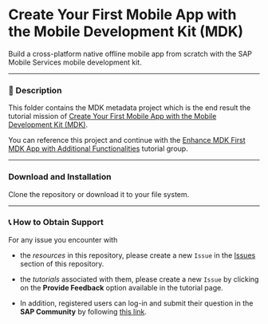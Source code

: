 # Create Your First Mobile App with the Mobile Development Kit (MDK)
Build a cross-platform native offline mobile app from scratch with the SAP Mobile Services mobile development kit.

***
### 📌 Description
This folder contains the MDK metadata project which is the end result the tutorial mission of [Create Your First Mobile App with the Mobile Development Kit (MDK)](https://developers.sap.com/mission.mobile-dev-kit-get-started.html).

You can reference this project and continue with the [Enhance MDK First MDK App with Additional Functionalities](https://developers.sap.com/group.mobile-dev-kit-enhance.html) tutorial group.


***
### Download and Installation

Clone the repository or download it to your file system.

***
### 📞 How to Obtain Support
For any issue you encounter with 
* the *resources* in this repository, please create a new `Issue` in the [Issues](https://github.com/SAP/cloud-mdk-tutorial-samples/issues) section of this repository.
* the *tutorials* associated with them, please create a new `Issue` by clicking on the **Provide Feedback** option available in the tutorial page.

* In addition, registered users can log-in and submit their question in the **SAP Community** by following [this link](https://community.sap.com/t5/forums/postpage/choose-node/true/product-id/73555000100800001081/board-id/technology-questions).
